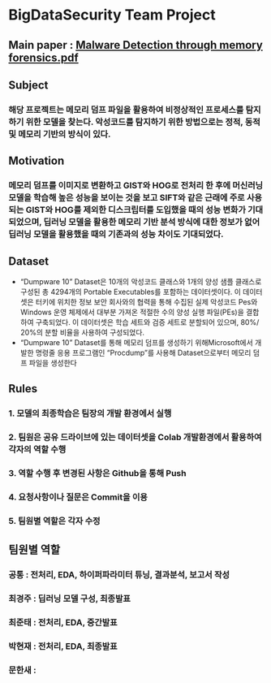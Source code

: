 # BigDataSecurity Team Project 

## Main paper : [Malware Detection through memory forensics.pdf](https://github.com/ckj18/BigDataSecurity/files/11396072/Malware.Detection.through.memory.forensics.pdf)


## Subject

### 해당 프로젝트는 메모리 덤프 파일을 활용하여 비정상적인 프로세스를 탐지하기 위한 모델을 찾는다. 악성코드를 탐지하기 위한 방법으로는 정적, 동적 및 메모리 기반의 방식이 있다. 

## Motivation

### 메모리 덤프를 이미지로 변환하고 GIST와 HOG로 전처리 한 후에 머신러닝 모델을 학습해 높은 성능을 보이는 것을 보고 SIFT와 같은 근래에 주로 사용되는 GIST와 HOG를 제외한 디스크립터를 도입했을 때의 성능 변화가 기대되었으며, 딥러닝 모델을 활용한 메모리 기반 분석 방식에 대한 정보가 없어 딥러닝 모델을 활용했을 때의 기존과의 성능 차이도 기대되었다.

## Dataset

- “Dumpware 10” Dataset은 10개의 악성코드 클래스와 1개의 양성 샘플 클래스로 구성된 총 4294개의 Portable Executables를 포함하는 데이터셋이다. 이 데이터셋은 터키에 위치한 정보 보안 회사와의 협력을 통해 수집된 실제 악성코드 Pes와 Windows 운영 체제에서 대부분 가져온 적절한 수의 양성 실행 파일(PEs)을 결합하여 구축되었다. 이 데이터셋은 학습 세트와 검증 세트로 분할되어 있으며, 80%/ 20%의 분할 비율을 사용하여 구성되었다.
- “Dumpware 10” Dataset를 통해 메모리 덤프를 생성하기 위해Microsoft에서 개발한 명령줄 응용 프로그램인 “Procdump”를 사용해 Dataset으로부터 메모리 덤프 파일을 생성한다

## Rules

### 1. 모델의 최종학습은 팀장의 개발 환경에서 실행 
### 2. 팀원은 공유 드라이브에 있는 데이터셋을 Colab 개발환경에서 활용하여 각자의 역할 수행
### 3. 역할 수행 후 변경된 사항은 Github을 통해 Push
### 4. 요청사항이나 질문은 Commit을 이용
### 5. 팀원별 역할은 각자 수정

## 팀원별 역할

### 공통 : 전처리, EDA, 하이퍼파라미터 튜닝, 결과분석, 보고서 작성
### 최경주 : 딥러닝 모델 구성, 최종발표
### 최준태 : 전처리, EDA, 중간발표
### 박현재 : 전처리, EDA, 최종발표
### 문한새 :
